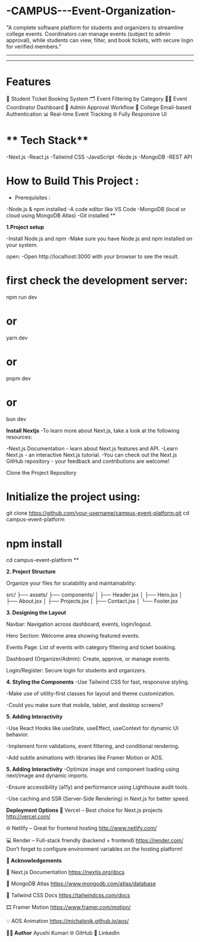 # -CAMPUS---Event-Organization-
"A complete software platform for students and organizers to streamline college events. Coordinators can manage events (subject to admin approval), while students can view, filter, and book tickets, with secure login for verified members."


---
---

# **Features**

🎫 Student Ticket Booking System
🗂️ Event Filtering by Category
👩‍💼 Event Coordinator Dashboard
🛂 Admin Approval Workflow
🔐 College Email-based Authentication
📊 Real-time Event Tracking
🌐 Fully Responsive UI

# ** Tech Stack**
-Next.js
-React.js
-Tailwind CSS
-JavaScript
-Node.js
-MongoDB
-REST API

# How to Build This Project :

- Prerequisites :

-Node.js & npm installed
-A code editor like VS Code
-MongoDB (local or cloud using MongoDB Atlas)
-Git installed
**

**1.Project setup**

-Install Node.js and npm
-Make sure you have Node.js and npm installed on your system.

open:
-Open http://localhost:3000 with your browser to see the result.

# first check the development server:
npm run dev
# or
yarn dev
# or
pnpm dev
# or
bun dev

**Install Nextjs**
-To learn more about Next.js, take a look at the following resources:

-Next.js Documentation - learn about Next.js features and API.
-Learn Next.js - an interactive Next.js tutorial.
-You can check out the Next.js GitHub repository - your feedback and contributions are welcome!


Clone the Project Repository
# Initialize the project using:

git clone https://github.com/your-username/campus-event-platform.git
cd campus-event-platform

# npm install
cd campus-event-platform
**

**2. Project Structure**

Organize your files for scalability and maintainability:

src/
├── assets/
├── components/
│   ├── Header.jsx
│   ├── Hero.jsx
│   ├── About.jsx
│   ├── Projects.jsx
│   ├── Contact.jsx
│   └── Footer.jsx



**3. Designing the Layout**

Navbar: Navigation across dashboard, events, login/logout.

Hero Section: Welcome area showing featured events.

Events Page: List of events with category filtering and ticket booking.

Dashboard (Organizer/Admin): Create, approve, or manage events.

Login/Register: Secure login for students and organizers.


**4. Styling the Components**
-Use Tailwind CSS for fast, responsive styling.

-Make use of utility-first classes for layout and theme customization.

-Could you make sure that mobile, tablet, and desktop screens?


**5. Adding Interactivity**

-Use React Hooks like useState, useEffect, useContext for dynamic UI behavior.

-Implement form validations, event filtering, and conditional rendering.

-Add subtle animations with libraries like Framer Motion or AOS.

**5. Adding Interactivity**
-Optimize image and component loading using next/image and dynamic imports.

-Ensure accessibility (a11y) and performance using Lighthouse audit tools.

-Use caching and SSR (Server-Side Rendering) in Next.js for better speed.


**Deployment Options**
🚀 Vercel – Best choice for Next.js projects
http://vercel.com/

🌐 Netlify – Great for frontend hosting
http://www.netlify.com/

💻 Render – Full-stack friendly (backend + frontend)
https://render.com/
Don’t forget to configure environment variables on the hosting platform!


**🙌 Acknowledgements**

📘 Next.js Documentation
https://nextjs.org/docs

🍃 MongoDB Atlas
https://www.mongodb.com/atlas/database

🎨 Tailwind CSS Docs
https://tailwindcss.com/docs

🎞️ Framer Motion
https://www.framer.com/motion/

💡 AOS Animation
https://michalsnik.github.io/aos/

**👩‍💻 Author**
Ayushi Kumari
🌐 GitHub
💼 LinkedIn



















